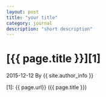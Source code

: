 ```yaml
---
layout: post
title: "your title"
category: journal
description: "short description"
---
```

# [{{ page.title }}][1]
2015-12-12 By {{ site.author_info }}


[May]:    http://may90.github.io  "May"
[1]:    {{ page.url}}  ({{ page.title }})


